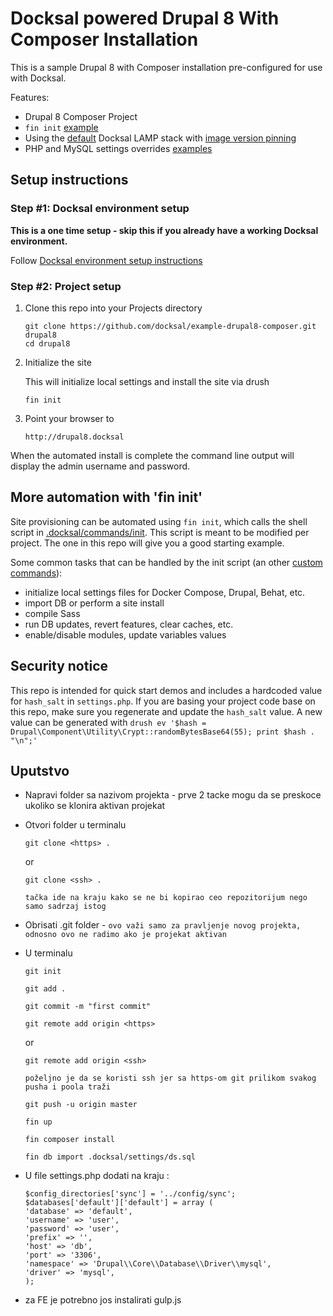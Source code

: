 # Docksal powered Drupal 8 With Composer Installation

This is a sample Drupal 8 with Composer installation pre-configured for use with Docksal.

Features:

- Drupal 8 Composer Project
- `fin init` [example](.docksal/commands/init)
- Using the [default](.docksal/docksal.env#L9) Docksal LAMP stack with [image version pinning](.docksal/docksal.env#L13-L15)
- PHP and MySQL settings overrides [examples](.docksal/etc)

## Setup instructions

### Step #1: Docksal environment setup

**This is a one time setup - skip this if you already have a working Docksal environment.**

Follow [Docksal environment setup instructions](https://docs.docksal.io/en/master/getting-started/env-setup)

### Step #2: Project setup

1. Clone this repo into your Projects directory

    ```
    git clone https://github.com/docksal/example-drupal8-composer.git drupal8
    cd drupal8
    ```

2. Initialize the site

    This will initialize local settings and install the site via drush

    ```
    fin init
    ```

3. Point your browser to

    ```
    http://drupal8.docksal
    ```

When the automated install is complete the command line output will display the admin username and password.


## More automation with 'fin init'

Site provisioning can be automated using `fin init`, which calls the shell script in [.docksal/commands/init](.docksal/commands/init).
This script is meant to be modified per project. The one in this repo will give you a good starting example.

Some common tasks that can be handled by the init script (an other [custom commands](https://docs.docksal.io/en/master/fin/custom-commands/)):

- initialize local settings files for Docker Compose, Drupal, Behat, etc.
- import DB or perform a site install
- compile Sass
- run DB updates, revert features, clear caches, etc.
- enable/disable modules, update variables values


## Security notice

This repo is intended for quick start demos and includes a hardcoded value for `hash_salt` in `settings.php`.
If you are basing your project code base on this repo, make sure you regenerate and update the `hash_salt` value.
A new value can be generated with `drush ev '$hash = Drupal\Component\Utility\Crypt::randomBytesBase64(55); print $hash . "\n";'`



## Uputstvo

- Napravi folder sa nazivom projekta - prve 2 tacke mogu da se preskoce ukoliko se klonira aktivan projekat
- Otvori folder u terminalu
    ```
    git clone <https> .
    ``` 
     or 
    ```
    git clone <ssh> .
    ``` 

   `tačka ide na kraju kako se ne bi kopirao ceo repozitorijum nego samo sadrzaj istog` 
- Obrisati .git folder - `ovo važi samo za pravljenje novog projekta, odnosno ovo ne radimo ako je projekat aktivan`
- U terminalu 
    ```
    git init
    ``` 
    ```
    git add .
    ```
    ```
    git commit -m "first commit"
    ```
    ```
    git remote add origin <https>
    ```
    or 
    ```
    git remote add origin <ssh>
    ```
   `poželjno je da se koristi ssh jer sa https-om git prilikom svakog pusha i poola traži `
    ```
    git push -u origin master
    ```
    ```
    fin up
    ```
    ```
    fin composer install
    ```
    ```
    fin db import .docksal/settings/ds.sql
    ```
- U file settings.php dodati na kraju :
    ```
    $config_directories['sync'] = '../config/sync';
    $databases['default']['default'] = array (
    'database' => 'default',
    'username' => 'user',
    'password' => 'user',
    'prefix' => '',
    'host' => 'db',
    'port' => '3306',
    'namespace' => 'Drupal\\Core\\Database\\Driver\\mysql',
    'driver' => 'mysql',
    );
    ```

- za FE je potrebno jos instalirati gulp.js